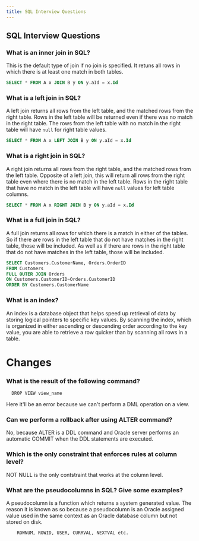 ```yaml
---
title: SQL Interview Questions
---
```

## SQL Interview Questions

### What is an inner join in SQL?
This is the default type of join if no join is specified. It retuns all rows in which there is at least one match in both tables.
```sql
SELECT * FROM A x JOIN B y ON y.aId = x.Id
```

### What is a left join in SQL?
A left join returns all rows from the left table, and the matched rows from the right table. Rows in the left table will be returned even if there was no match in the right table. The rows from the left table with no match in the right table will have `null` for right table values.
```sql
SELECT * FROM A x LEFT JOIN B y ON y.aId = x.Id
```

### What is a right join in SQL?
A right join returns all rows from the right table, and the matched rows from the left table. Opposite of a left join, this will return all rows from the right table even where there is no match in the left table. Rows in the right table that have no match in the left table will have `null` values for left table columns.
```sql
SELECT * FROM A x RIGHT JOIN B y ON y.aId = x.Id
```

### What is a full join in SQL?
A full join returns all rows for which there is a match in either of the tables. So if there are rows in the left table that do not have matches in the right table, those will be included. As well as if there are rows in the right table that do not have matches in the left table, those will be included.
```sql
SELECT Customers.CustomerName, Orders.OrderID
FROM Customers
FULL OUTER JOIN Orders
ON Customers.CustomerID=Orders.CustomerID
ORDER BY Customers.CustomerName
```

### What is an index? 
An index is a database object that helps speed up retrieval of data by storing logical pointers to specific key values. By scanning the index, which is organized in either ascending or descending order according to the key value, you are able to retrieve a row quicker than by scanning all rows in a table.


# Changes

### What is the result of the following command?
``` 
  DROP VIEW view_name
```
Here it'll be an error because we can't perform a DML operation on a view.

### Can we perform a rollback after using ALTER command?
No, because ALTER is a DDL command and Oracle server performs an automatic COMMIT when the DDL statements are executed.


### Which is the only constraint that enforces rules at column level?
NOT NULL is the only contstraint that works at the column level.


### What are the pseudocolumns in SQL? Give some examples?
A pseudocolumn is a function which returns a system generated value. The reason it is known as so because a pseudocolumn is an Oracle assigned value used in the same context as an Oracle database column but not stored on disk.
``` Some examples of it are:
    ROWNUM, ROWID, USER, CURRVAL, NEXTVAL etc.
```    




